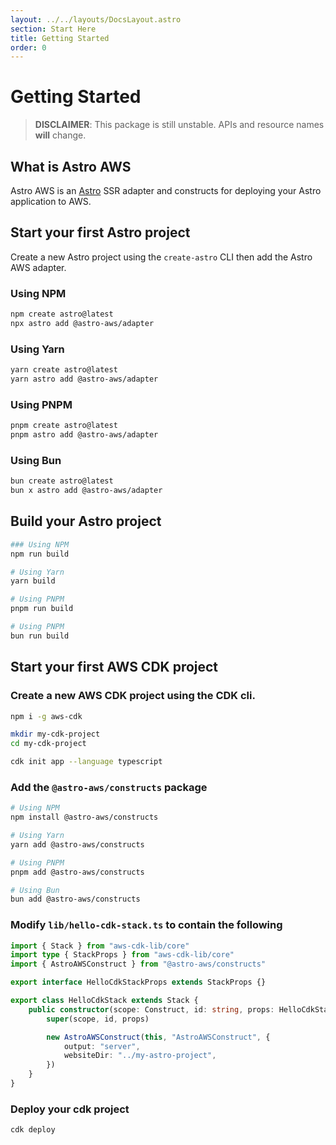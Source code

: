```yaml
---
layout: ../../layouts/DocsLayout.astro
section: Start Here
title: Getting Started
order: 0
---
```


# Getting Started

> **DISCLAIMER**: This package is still unstable. APIs and resource names **will** change.

## What is Astro AWS

Astro AWS is an [Astro](https://astro.build/) SSR adapter and constructs for deploying your Astro application to AWS.

## Start your first Astro project

Create a new Astro project using the `create-astro` CLI then add the Astro AWS adapter.

### Using NPM

```sh
npm create astro@latest
npx astro add @astro-aws/adapter
```

### Using Yarn

```sh
yarn create astro@latest
yarn astro add @astro-aws/adapter
```

### Using PNPM

```sh
pnpm create astro@latest
pnpm astro add @astro-aws/adapter
```

### Using Bun

```sh
bun create astro@latest
bun x astro add @astro-aws/adapter
```

## Build your Astro project

```sh
### Using NPM
npm run build

# Using Yarn
yarn build

# Using PNPM
pnpm run build

# Using PNPM
bun run build
```

## Start your first AWS CDK project

### Create a new AWS CDK project using the CDK cli.

```sh
npm i -g aws-cdk

mkdir my-cdk-project
cd my-cdk-project

cdk init app --language typescript
```

### Add the `@astro-aws/constructs` package

```sh
# Using NPM
npm install @astro-aws/constructs

# Using Yarn
yarn add @astro-aws/constructs

# Using PNPM
pnpm add @astro-aws/constructs

# Using Bun
bun add @astro-aws/constructs
```

### Modify `lib/hello-cdk-stack.ts` to contain the following

```ts
import { Stack } from "aws-cdk-lib/core"
import type { StackProps } from "aws-cdk-lib/core"
import { AstroAWSConstruct } from "@astro-aws/constructs"

export interface HelloCdkStackProps extends StackProps {}

export class HelloCdkStack extends Stack {
	public constructor(scope: Construct, id: string, props: HelloCdkStackProps) {
		super(scope, id, props)

		new AstroAWSConstruct(this, "AstroAWSConstruct", {
			output: "server",
			websiteDir: "../my-astro-project",
		})
	}
}
```

### Deploy your cdk project

```sh
cdk deploy
```
